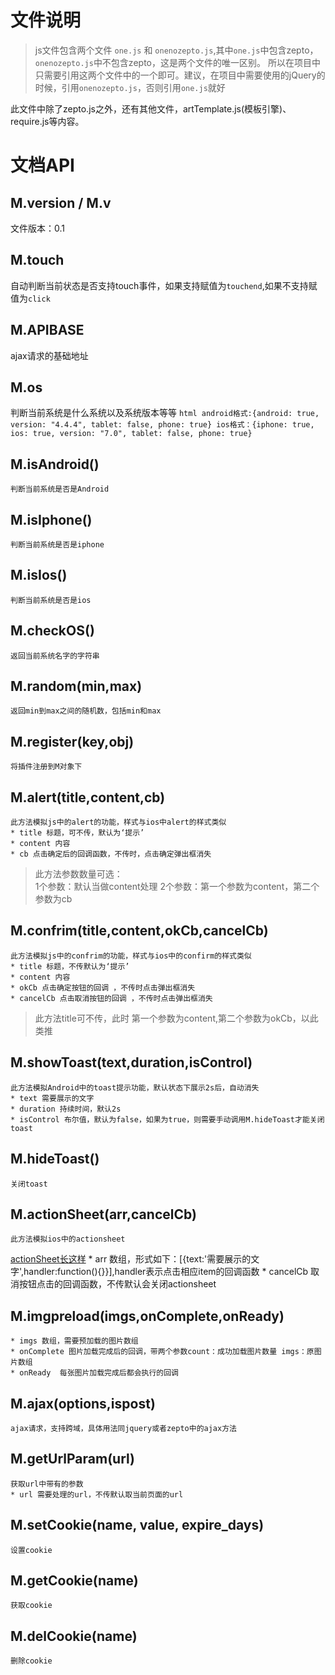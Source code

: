 # 文件说明
> js文件包含两个文件 `one.js` 和 `onenozepto.js`,其中`one.js`中包含zepto，`onenozepto.js`中不包含zepto，这是两个文件的唯一区别。
所以在项目中只需要引用这两个文件中的一个即可。建议，在项目中需要使用的jQuery的时候，引用`onenozepto.js`，否则引用`one.js`就好

此文件中除了zepto.js之外，还有其他文件，artTemplate.js(模板引擎)、require.js等内容。

# 文档API
## M.version / M.v
文件版本：0.1
## M.touch
自动判断当前状态是否支持touch事件，如果支持赋值为`touchend`,如果不支持赋值为`click`
## M.APIBASE
ajax请求的基础地址
## M.os
判断当前系统是什么系统以及系统版本等等
    ```html
    android格式:{android: true, version: "4.4.4", tablet: false, phone: true}
    ios格式：{iphone: true, ios: true, version: "7.0", tablet: false, phone: true}
    ```
## M.isAndroid()
    判断当前系统是否是Android
## M.isIphone()
    判断当前系统是否是iphone
## M.isIos()
    判断当前系统是否是ios
## M.checkOS()
    返回当前系统名字的字符串
## M.random(min,max)
    返回min到max之间的随机数，包括min和max
## M.register(key,obj)
    将插件注册到M对象下
## M.alert(title,content,cb)
    此方法模拟js中的alert的功能，样式与ios中alert的样式类似
    * title 标题，可不传，默认为‘提示’
    * content 内容
    * cb 点击确定后的回调函数，不传时，点击确定弹出框消失
> 此方法参数数量可选：<br>
1个参数：默认当做content处理
2个参数：第一个参数为content，第二个参数为cb

## M.confrim(title,content,okCb,cancelCb)
    此方法模拟js中的confrim的功能，样式与ios中的confirm的样式类似
    * title 标题，不传默认为‘提示’
    * content 内容
    * okCb 点击确定按钮的回调 ，不传时点击弹出框消失
    * cancelCb 点击取消按钮的回调 ，不传时点击弹出框消失
> 此方法title可不传，此时 第一个参数为content,第二个参数为okCb，以此类推

## M.showToast(text,duration,isControl)
    此方法模拟Android中的toast提示功能，默认状态下展示2s后，自动消失
    * text 需要展示的文字
    * duration 持续时间，默认2s
    * isControl 布尔值，默认为false，如果为true，则需要手动调用M.hideToast才能关闭toast
## M.hideToast()
    关闭toast
## M.actionSheet(arr,cancelCb)
    此方法模拟ios中的actionsheet
[actionSheet长这样](http://image.baidu.com/search/detail?ct=503316480&z=0&ipn=d&word=actionsheet&step_word=&pn=31&spn=0&di=7503544760&pi=&rn=1&tn=baiduimagedetail&is=0%2C0&istype=0&ie=utf-8&oe=utf-8&in=&cl=2&lm=-1&st=undefined&cs=2673508320%2C804144218&os=317200336%2C438899745&adpicid=0&ln=1290&fr=&fmq=1441008973299_R&ic=undefined&s=undefined&se=&sme=&tab=0&width=&height=&face=undefined&ist=&jit=&cg=&bdtype=11&objurl=http%3A%2F%2Fupload-images.jianshu.io%2Fupload_images%2F73313-8197973ec42f1f92.png%3FimageMogr2%2Fauto-orient%2Fstrip%7CimageView2%2F2&fromurl=ippr_z2C%24qAzdH3FAzdH3Fooo_z%26e3Bp7tv55s_z%26e3Bv54AzdH3Fw6ptvsjfAzdH3FVFR0njE&gsm=0)
    * arr 数组，形式如下：[{text:'需要展示的文字',handler:function(){}}],handler表示点击相应item的回调函数
    * cancelCb 取消按钮点击的回调函数，不传默认会关闭actionsheet

## M.imgpreload(imgs,onComplete,onReady)
    * imgs 数组，需要预加载的图片数组
    * onComplete 图片加载完成后的回调，带两个参数count：成功加载图片数量 imgs：原图片数组
    * onReady  每张图片加载完成后都会执行的回调

## M.ajax(options,ispost)
    ajax请求，支持跨域，具体用法同jquery或者zepto中的ajax方法

## M.getUrlParam(url)
    获取url中带有的参数
    * url 需要处理的url，不传默认取当前页面的url
## M.setCookie(name, value, expire_days)
    设置cookie
## M.getCookie(name)
    获取cookie
## M.delCookie(name)
    删除cookie
